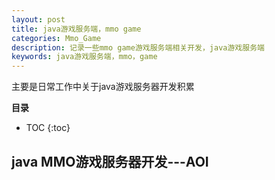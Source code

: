 ```yaml
---
layout: post
title: java游戏服务端，mmo game
categories: Mmo_Game
description: 记录一些mmo game游戏服务端相关开发，java游戏服务端
keywords: java游戏服务端，mmo，game
---
```


主要是日常工作中关于java游戏服务器开发积累



**目录**

* TOC
{:toc}

## java MMO游戏服务器开发---AOI


### 


